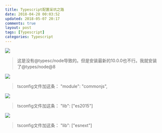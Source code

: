 ```yaml
---
title: Typescript配置采坑之路
date: 2018-04-28 00:03:52
updated: 2018-05-07 20:17
comments: true
layout: post
tags: [Typescript]
categories: Typescript
---
```


![](https://blogaaaaxzh.oss-cn-hangzhou.aliyuncs.com/tscNodeError.png)

> 这是没有@typesc/node导致的。但是安装最新的10.0.0也不行。我就安装了@types/node@8

<!--more-->

![](https://blogaaaaxzh.oss-cn-hangzhou.aliyuncs.com/tsconfigComm.png)

> tsconfig文件加这条：    "module": "commonjs", 



![](https://blogaaaaxzh.oss-cn-hangzhou.aliyuncs.com/tsconfigLib.png)

> tsconfig文件加这条：    "lib": ["es2015"]



![](https://blogaaaaxzh.oss-cn-hangzhou.aliyuncs.com/tsgraphql.png)

> tsconfig文件加这条：    "lib": ["esnext"]